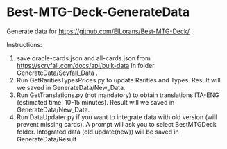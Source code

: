 # Best-MTG-Deck-GenerateData
Generate data for https://github.com/ElLorans/Best-MTG-Deck/ . 

Instructions:
1) save oracle-cards.json and all-cards.json from https://scryfall.com/docs/api/bulk-data in folder GenerateData/Scyfall_Data .
2) Run GetRaritiesTypesPrices.py to update Rarities and Types. Result will we saved in GenerateData/New_Data.
3) Run GetTranslations.py (not mandatory) to obtain translations ITA-ENG (estimated time: 10-15 minutes).  Result will we saved in GenerateData/New_Data.
4) Run DataUpdater.py if you want to integrate data with old version (will prevent missing cards). A prompt will ask you to select BestMTGDeck folder. Integrated data (old.update(new)) will be saved in GenerateData/Result
